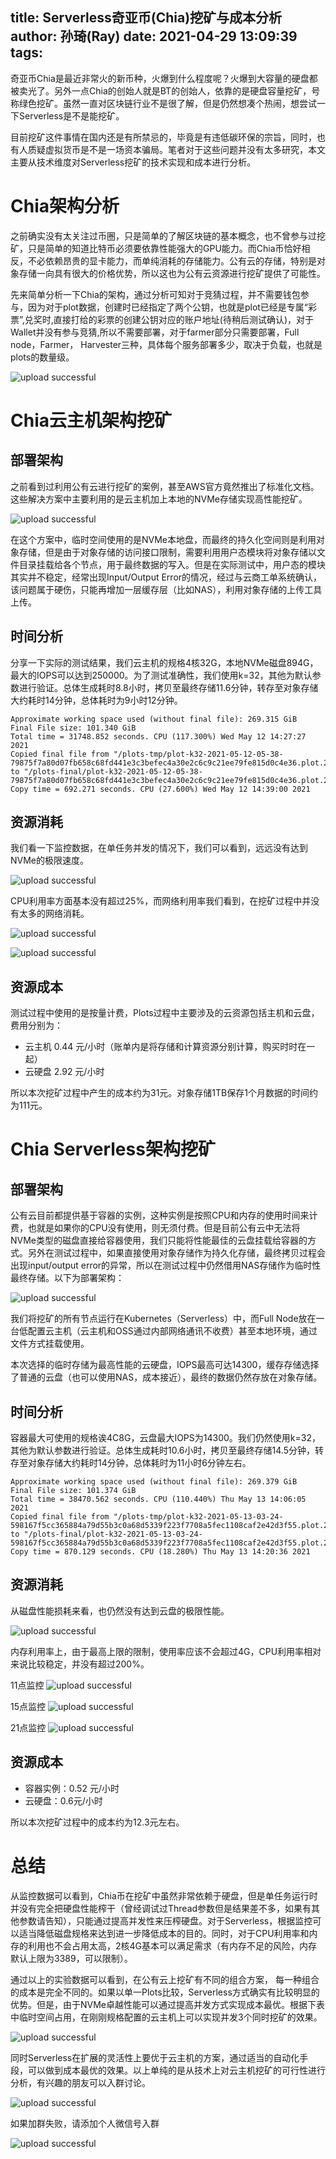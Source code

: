 title: Serverless奇亚币(Chia)挖矿与成本分析
author: 孙琦(Ray)
date: 2021-04-29 13:09:39
tags:
---
奇亚币Chia是最近非常火的新币种，火爆到什么程度呢？火爆到大容量的硬盘都被卖光了。另外一点Chia的创始人就是BT的创始人，依靠的是硬盘容量挖矿，号称绿色挖矿。虽然一直对区块链行业不是很了解，但是仍然想凑个热闹，想尝试一下Serverless是不是能挖矿。

目前挖矿这件事情在国内还是有所禁忌的，毕竟是有违低碳环保的宗旨，同时，也有人质疑虚拟货币是不是一场资本骗局。笔者对于这些问题并没有太多研究，本文主要从技术维度对Serverless挖矿的技术实现和成本进行分析。

<!-- more -->

# Chia架构分析

之前确实没有太关注过币圈，只是简单的了解区块链的基本概念，也不曾参与过挖矿，只是简单的知道比特币必须要依靠性能强大的GPU能力。而Chia币恰好相反，不必依赖昂贵的显卡能力，而单纯消耗的存储能力。公有云的存储，特别是对象存储一向具有很大的价格优势，所以这也为公有云资源进行挖矿提供了可能性。

先来简单分析一下Chia的架构，通过分析可知对于竞猜过程，并不需要钱包参与，因为对于plot数据，创建时已经指定了两个公钥，也就是plot已经是专属“彩票”,兑奖时,直接打给的彩票的创建公钥对应的账户地址(待稍后测试确认)，对于Wallet并没有参与竞猜,所以不需要部署，对于farmer部分只需要部署，Full node，Farmer， Harvester三种，具体每个服务部署多少，取决于负载，也就是 plots的数量级。

![upload successful](/images/pasted-227.png)

# Chia云主机架构挖矿

## 部署架构

之前看到过利用公有云进行挖矿的案例，甚至AWS官方竟然推出了标准化文档。这些解决方案中主要利用的是云主机加上本地的NVMe存储实现高性能挖矿。

![upload successful](/images/pasted-232.png)

在这个方案中，临时空间使用的是NVMe本地盘，而最终的持久化空间则是利用对象存储，但是由于对象存储的访问接口限制，需要利用用户态模块将对象存储以文件目录挂载给各个节点，用于最终数据的写入。但是在实际测试中，用户态的模块其实并不稳定，经常出现Input/Output Error的情况，经过与云商工单系统确认，该问题属于硬伤，只能再增加一层缓存层（比如NAS），利用对象存储的上传工具上传。

## 时间分析

分享一下实际的测试结果，我们云主机的规格4核32G，本地NVMe磁盘894G，最大的IOPS可以达到250000。为了测试准确性，我们使用k=32，其他为默认参数进行验证。总体生成耗时8.8小时，拷贝至最终存储11.6分钟，转存至对象存储大约耗时14分钟，总体耗时为9小时12分钟。

```
Approximate working space used (without final file): 269.315 GiB
Final File size: 101.340 GiB
Total time = 31748.852 seconds. CPU (117.300%) Wed May 12 14:27:27 2021
Copied final file from "/plots-tmp/plot-k32-2021-05-12-05-38-79875f7a80d07fb658c68fd441e3c3befec4a30e2c6c9c21ee79fe815d0c4e36.plot.2.tmp" to "/plots-final/plot-k32-2021-05-12-05-38-79875f7a80d07fb658c68fd441e3c3befec4a30e2c6c9c21ee79fe815d0c4e36.plot.2.tmp"
Copy time = 692.271 seconds. CPU (27.600%) Wed May 12 14:39:00 2021
```

## 资源消耗

我们看一下监控数据，在单任务并发的情况下，我们可以看到，远远没有达到NVMe的极限速度。

![upload successful](/images/pasted-228.png)

CPU利用率方面基本没有超过25%，而网络利用率我们看到，在挖矿过程中并没有太多的网络消耗。

![upload successful](/images/pasted-231.png)

![upload successful](/images/pasted-230.png)

## 资源成本

测试过程中使用的是按量计费，Plots过程中主要涉及的云资源包括主机和云盘，费用分别为：

* 云主机 0.44 元/小时（账单内是将存储和计算资源分别计算，购买时时在一起）
* 云硬盘 2.92 元/小时

所以本次挖矿过程中产生的成本约为31元。对象存储1TB保存1个月数据的时间约为111元。

# Chia Serverless架构挖矿

## 部署架构

公有云目前都提供基于容器的实例，这种实例是按照CPU和内存的使用时间来计费，也就是如果你的CPU没有使用，则无须付费。但是目前公有云中无法将NVMe类型的磁盘直接给容器使用，我们只能将性能最佳的云盘挂载给容器的方式。另外在测试过程中，如果直接使用对象存储作为持久化存储，最终拷贝过程会出现input/output error的异常，所以在测试过程中仍然借用NAS存储作为临时性最终存储。以下为部署架构：

![upload successful](/images/pasted-233.png)

我们将挖矿的所有节点运行在Kubernetes（Serverless）中，而Full Node放在一台低配置云主机（云主机和OSS通过内部网络通讯不收费）甚至本地环境，通过文件方式挂载使用。

本次选择的临时存储为最高性能的云硬盘，IOPS最高可达14300，缓存存储选择了普通的云盘（也可以使用NAS，成本接近），最终的数据仍然存放在对象存储。

## 时间分析

容器最大可使用的规格诶4C8G，云盘最大IOPS为14300。我们仍然使用k=32，其他为默认参数进行验证。总体生成耗时10.6小时，拷贝至最终存储14.5分钟，转存至对象存储大约耗时14分钟，总体耗时为11小时6分钟左右。

```
Approximate working space used (without final file): 269.379 GiB
Final File size: 101.374 GiB
Total time = 38470.562 seconds. CPU (110.440%) Thu May 13 14:06:05 2021
Copied final file from "/plots-tmp/plot-k32-2021-05-13-03-24-598167f5cc365884a79d55b3c0a68d5339f223f7708a5fec1108caf2e42d3f55.plot.2.tmp" to "/plots-final/plot-k32-2021-05-13-03-24-598167f5cc365884a79d55b3c0a68d5339f223f7708a5fec1108caf2e42d3f55.plot.2.tmp"
Copy time = 870.129 seconds. CPU (18.280%) Thu May 13 14:20:36 2021
```


## 资源消耗

从磁盘性能损耗来看，也仍然没有达到云盘的极限性能。

![upload successful](/images/pasted-235.png)

内存利用率上，由于最高上限的限制，使用率应该不会超过4G，CPU利用率相对来说比较稳定，并没有超过200%。

11点监控
![upload successful](/images/pasted-236.png)

15点监控
![upload successful](/images/pasted-237.png)

21点监控
![upload successful](/images/pasted-238.png)


## 资源成本

* 容器实例：0.52 元/小时
* 云硬盘：0.6元/小时

所以本次挖矿过程中的成本约为12.3元左右。


# 总结

从监控数据可以看到，Chia币在挖矿中虽然非常依赖于硬盘，但是单任务运行时并没有完全把硬盘性能榨干（曾经调试过Thread参数但是结果差不多，如果有其他参数请告知），只能通过提高并发性来压榨硬盘。对于Serverless，根据监控可以适当降低磁盘规格来达到进一步降低成本的目的。同时，对于CPU利用率和内存的利用也不会占用太高，2核4G基本可以满足需求（有内存不足的风险，内存默认上限为3389，可以限制）。

通过以上的实验数据可以看到，在公有云上挖矿有不同的组合方案，
每一种组合的成本是完全不同的。如果以单一Plots比较，Serverless方式确实有比较明显的优势。但是，由于NVMe卓越性能可以通过提高并发方式实现成本最优。根据下表中临时空间占用，在刚刚规格配置的云主机上可以实现并发3个同时挖矿的效果。

![upload successful](/images/pasted-234.png)

同时Serverless在扩展的灵活性上要优于云主机的方案，通过适当的自动化手段，可以做到成本最优的效果。以上单纯的是从技术上对云主机挖矿的可行性进行分析，有兴趣的朋友可以入群讨论。

![upload successful](/images/pasted-239.png)

如果加群失败，请添加个人微信号入群

![upload successful](/images/pasted-240.png)